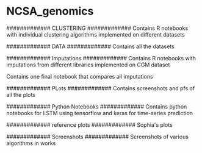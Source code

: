 # NCSA_genomics

############# CLUSTERING #############
Contains R notebooks with individual clustering algorithms implemented on different datasets 

############# DATA #############
Contains all the datasets

############# Imputations #############
Contains R notebooks with imputations from different libraries implemented on CGM dataset

Contains one final notebook that compares all imputations

############# PLots #############
Contains screenshots and pfs of all the plots

############# Python Notebooks #############
Contains python notebooks for LSTM using tensorflow and keras for time-series prediction

############# reference plots #############
Sophia's plots

############# Screenshots #############
Screenshots of various algorithms in works
